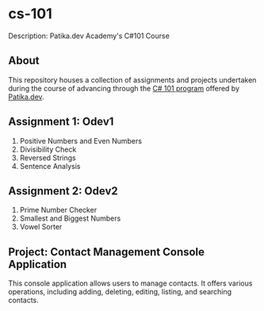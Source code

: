 # cs-101
 
Description: Patika.dev Academy's C#101 Course

## About

This repository houses a collection of assignments and projects undertaken during the course of advancing through the [C# 101 program](https://academy.patika.dev/tr/courses/csharp-101) offered by [Patika.dev](https://academy.patika.dev).

## Assignment 1: Odev1

1) Positive Numbers and Even Numbers
2) Divisibility Check
3) Reversed Strings
4) Sentence Analysis
   
## Assignment 2: Odev2

1) Prime Number Checker
2) Smallest and Biggest Numbers
3) Vowel Sorter

## Project: Contact Management Console Application

This console application allows users to manage contacts. It offers various operations, including adding, deleting, editing, listing, and searching contacts.
